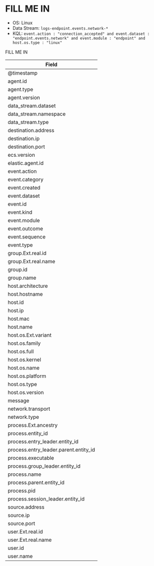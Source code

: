 # FILL ME IN

- OS: Linux
- Data Stream: `logs-endpoint.events.network-*`
- KQL: `event.action : "connection_accepted" and event.dataset : "endpoint.events.network" and event.module : "endpoint" and host.os.type : "linux"`

FILL ME IN

| Field |
|---|
| @timestamp |
| agent.id |
| agent.type |
| agent.version |
| data_stream.dataset |
| data_stream.namespace |
| data_stream.type |
| destination.address |
| destination.ip |
| destination.port |
| ecs.version |
| elastic.agent.id |
| event.action |
| event.category |
| event.created |
| event.dataset |
| event.id |
| event.kind |
| event.module |
| event.outcome |
| event.sequence |
| event.type |
| group.Ext.real.id |
| group.Ext.real.name |
| group.id |
| group.name |
| host.architecture |
| host.hostname |
| host.id |
| host.ip |
| host.mac |
| host.name |
| host.os.Ext.variant |
| host.os.family |
| host.os.full |
| host.os.kernel |
| host.os.name |
| host.os.platform |
| host.os.type |
| host.os.version |
| message |
| network.transport |
| network.type |
| process.Ext.ancestry |
| process.entity_id |
| process.entry_leader.entity_id |
| process.entry_leader.parent.entity_id |
| process.executable |
| process.group_leader.entity_id |
| process.name |
| process.parent.entity_id |
| process.pid |
| process.session_leader.entity_id |
| source.address |
| source.ip |
| source.port |
| user.Ext.real.id |
| user.Ext.real.name |
| user.id |
| user.name |

